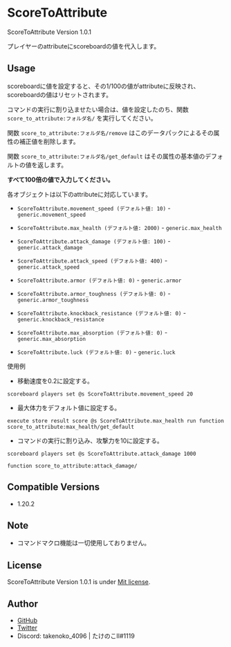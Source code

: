 # ScoreToAttribute

ScoreToAttribute Version 1.0.1

プレイヤーのattributeにscoreboardの値を代入します。

## Usage

scoreboardに値を設定すると、その1/100の値がattributeに反映され、scoreboardの値はリセットされます。

コマンドの実行に割り込ませたい場合は、値を設定したのち、関数 `score_to_attribute:フォルダ名/` を実行してください。

関数 `score_to_attribute:フォルダ名/remove` はこのデータパックによるその属性の補正値を削除します。

関数 `score_to_attribute:フォルダ名/get_default` はその属性の基本値のデフォルトの値を返します。

**すべて100倍の値で入力してください。**

各オブジェクトは以下のattributeに対応しています。

- `ScoreToAttribute.movement_speed (デフォルト値: 10)` - `generic.movement_speed`

- `ScoreToAttribute.max_health (デフォルト値: 2000)` - `generic.max_health`

- `ScoreToAttribute.attack_damage (デフォルト値: 100)` - `generic.attack_damage`

- `ScoreToAttribute.attack_speed (デフォルト値: 400)` - `generic.attack_speed`

- `ScoreToAttribute.armor (デフォルト値: 0)` - `generic.armor`

- `ScoreToAttribute.armor_toughness (デフォルト値: 0)` - `generic.armor_toughness`

- `ScoreToAttribute.knockback_resistance (デフォルト値: 0)` - `generic.knockback_resistance`

- `ScoreToAttribute.max_absorption (デフォルト値: 0)` - `generic.max_absorption`

- `ScoreToAttribute.luck (デフォルト値: 0)` - `generic.luck`

使用例

- 移動速度を0.2に設定する。
```mcfunction
scoreboard players set @s ScoreToAttribute.movement_speed 20
```

- 最大体力をデフォルト値に設定する。
```mcfunction
execute store result score @s ScoreToAttribute.max_health run function score_to_attribute:max_health/get_default
```

- コマンドの実行に割り込み、攻撃力を10に設定する。
```mcfunction
scoreboard players set @s ScoreToAttribute.attack_damage 1000

function score_to_attribute:attack_damage/
```

## Compatible Versions

- 1.20.2

## Note

- コマンドマクロ機能は一切使用しておりません。

## License

ScoreToAttribute Version 1.0.1 is under [Mit license](https://en.wikipedia.org/wiki/MIT_License).

## Author

- [GitHub](https://github.com/Takenoko-II)
- [Twitter](https://twitter.com/Takenoko_4096)
- Discord: takenoko_4096 | たけのこII#1119

